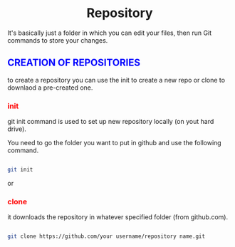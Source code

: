 # <center>Repository</center>

It's basically just a folder in which you can edit your files, then run Git commands to store your changes.

<h2 style="color:blue">CREATION OF REPOSITORIES</h2>
to create a repository you can use the init to create a new repo or clone to downlaod a pre-created one.

<h3 style="color:red">init</h3>

git init command is used to set up new repository locally (on yout hard drive).

You need to go the folder you want to put in github and use the following command.

```bash

git init

```

or

<h3 style="color:red">clone</h3>

it downloads the repository in whatever specified folder (from github.com).

```bash

git clone https://github.com/your username/repository name.git
```
